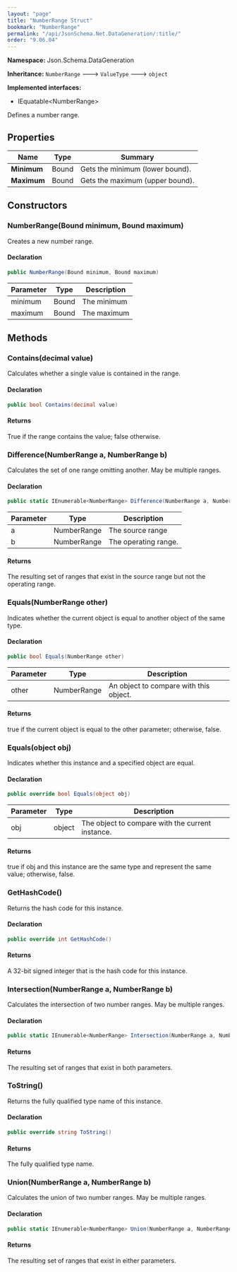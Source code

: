 ```yaml
---
layout: "page"
title: "NumberRange Struct"
bookmark: "NumberRange"
permalink: "/api/JsonSchema.Net.DataGeneration/:title/"
order: "9.06.04"
---
```

**Namespace:** Json.Schema.DataGeneration

**Inheritance:**
`NumberRange`
 🡒 
`ValueType`
 🡒 
`object`

**Implemented interfaces:**

- IEquatable\<NumberRange\>

Defines a number range.

## Properties

| Name | Type | Summary |
|---|---|---|
| **Minimum** | Bound | Gets the minimum (lower bound). |
| **Maximum** | Bound | Gets the maximum (upper bound). |
## Constructors

### NumberRange(Bound minimum, Bound maximum)

Creates a new number range.

#### Declaration

```c#
public NumberRange(Bound minimum, Bound maximum)
```
| Parameter | Type | Description |
|---|---|---|
| minimum | Bound | The minimum |
| maximum | Bound | The maximum |

## Methods

### Contains(decimal value)

Calculates whether a single value is contained in the range.

#### Declaration

```c#
public bool Contains(decimal value)
```

#### Returns

True if the range contains the value; false otherwise.

### Difference(NumberRange a, NumberRange b)

Calculates the set of one range omitting another.  May be multiple ranges.

#### Declaration

```c#
public static IEnumerable<NumberRange> Difference(NumberRange a, NumberRange b)
```
| Parameter | Type | Description |
|---|---|---|
| a | NumberRange | The source range |
| b | NumberRange | The operating range. |

#### Returns

The resulting set of ranges that exist in the source range but not the operating range.

### Equals(NumberRange other)

Indicates whether the current object is equal to another object of the same type.

#### Declaration

```c#
public bool Equals(NumberRange other)
```
| Parameter | Type | Description |
|---|---|---|
| other | NumberRange | An object to compare with this object. |

#### Returns

true if the current object is equal to the <paramref name="other">other</paramref> parameter; otherwise, false.

### Equals(object obj)

Indicates whether this instance and a specified object are equal.

#### Declaration

```c#
public override bool Equals(object obj)
```
| Parameter | Type | Description |
|---|---|---|
| obj | object | The object to compare with the current instance. |

#### Returns

true if <paramref name="obj">obj</paramref> and this instance are the same type and represent the same value; otherwise, false.

### GetHashCode()

Returns the hash code for this instance.

#### Declaration

```c#
public override int GetHashCode()
```

#### Returns

A 32-bit signed integer that is the hash code for this instance.

### Intersection(NumberRange a, NumberRange b)

Calculates the intersection of two number ranges.  May be multiple ranges.

#### Declaration

```c#
public static IEnumerable<NumberRange> Intersection(NumberRange a, NumberRange b)
```

#### Returns

The resulting set of ranges that exist in both parameters.

### ToString()

Returns the fully qualified type name of this instance.

#### Declaration

```c#
public override string ToString()
```

#### Returns

The fully qualified type name.

### Union(NumberRange a, NumberRange b)

Calculates the union of two number ranges.  May be multiple ranges.

#### Declaration

```c#
public static IEnumerable<NumberRange> Union(NumberRange a, NumberRange b)
```

#### Returns

The resulting set of ranges that exist in either parameters.

